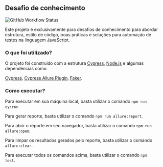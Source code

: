 ## Desafio de conhecimento
![GitHub Workflow Status](https://img.shields.io/github/workflow/status/clevsampaio/challenge-cypress/nodejs?style=for-the-badge)

Este projeto é exclusivamente para desafios de conhecimento para abordar estrutura, estilo de código, boas práticas e 
soluções para automação de testes na linguagem JavaScript.

### O que foi utilizado?

O projeto foi construido com a estrutura [Cypress](https://www.cypress.io/), [Node.js](https://nodejs.org/en/) e algumas dependências como:

[Cypress](https://www.npmjs.com/package/cypress), 
[Cypress Allure Plugin](https://www.npmjs.com/package/@shelex/cypress-allure-plugin), 
[Faker](https://www.npmjs.com/package/faker).

### Como executar?

Para executar em sua máquina local, basta utilizar o comando `npm run cy:run`.

Para gerar reporte, basta utilizar o comando `npm run allure:report`.

Para abrir o reporte em seu navegador, basta utilizar o comando `npm run allure:open`.

Para limpar os resultados gerados pelo reporte, basta utilizar o comando `allure:clear`.

Para executar todos os comandos acima, basta utilizar o comando `npm test`.